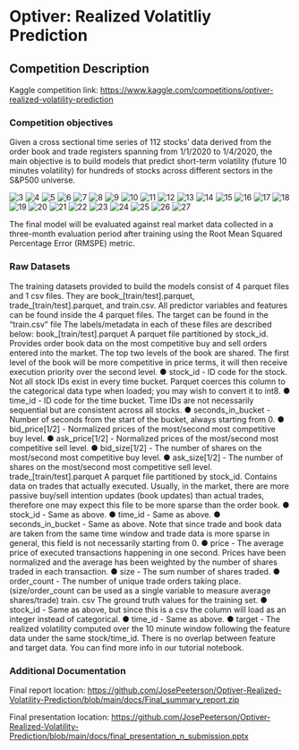 
# Optiver: Realized Volatitliy Prediction

## Competition Description 
Kaggle competition link: https://www.kaggle.com/competitions/optiver-realized-volatility-prediction

### Competition objectives 

Given a cross sectional time series of 112 stocks’ data derived from the order book and trade registers spanning from 1/1/2020 to 1/4/2020, the main objective is to build models that predict short-term volatility (future 10 minutes volatility) for hundreds of stocks across different sectors in the S&P500 universe. 

![3](https://raw.githubusercontent.com/JosePeeterson/Optiver-Realized-Volatility-Prediction/main/docs/images/3.png)
![4](https://raw.githubusercontent.com/JosePeeterson/Optiver-Realized-Volatility-Prediction/main/docs/images/4.png)
![5](https://raw.githubusercontent.com/JosePeeterson/Optiver-Realized-Volatility-Prediction/main/docs/images/5.png)
![6](https://raw.githubusercontent.com/JosePeeterson/Optiver-Realized-Volatility-Prediction/main/docs/images/6.png)
![7](https://raw.githubusercontent.com/JosePeeterson/Optiver-Realized-Volatility-Prediction/main/docs/images/7.png)
![8](https://raw.githubusercontent.com/JosePeeterson/Optiver-Realized-Volatility-Prediction/main/docs/images/8.png)
![9](https://raw.githubusercontent.com/JosePeeterson/Optiver-Realized-Volatility-Prediction/main/docs/images/9.png)
![10](https://raw.githubusercontent.com/JosePeeterson/Optiver-Realized-Volatility-Prediction/main/docs/images/10.png)
![11](https://raw.githubusercontent.com/JosePeeterson/Optiver-Realized-Volatility-Prediction/main/docs/images/11.png)
![12](https://raw.githubusercontent.com/JosePeeterson/Optiver-Realized-Volatility-Prediction/main/docs/images/12.png)
![13](https://raw.githubusercontent.com/JosePeeterson/Optiver-Realized-Volatility-Prediction/main/docs/images/13.png)
![14](https://raw.githubusercontent.com/JosePeeterson/Optiver-Realized-Volatility-Prediction/main/docs/images/14.png)
![15](https://raw.githubusercontent.com/JosePeeterson/Optiver-Realized-Volatility-Prediction/main/docs/images/15.png)
![16](https://raw.githubusercontent.com/JosePeeterson/Optiver-Realized-Volatility-Prediction/main/docs/images/16.png)
![17](https://raw.githubusercontent.com/JosePeeterson/Optiver-Realized-Volatility-Prediction/main/docs/images/17.png)
![18](https://raw.githubusercontent.com/JosePeeterson/Optiver-Realized-Volatility-Prediction/main/docs/images/18.png)
![19](https://raw.githubusercontent.com/JosePeeterson/Optiver-Realized-Volatility-Prediction/main/docs/images/19.png)
![20](https://raw.githubusercontent.com/JosePeeterson/Optiver-Realized-Volatility-Prediction/main/docs/images/20.png)
![21](https://raw.githubusercontent.com/JosePeeterson/Optiver-Realized-Volatility-Prediction/main/docs/images/21.png)
![22](https://raw.githubusercontent.com/JosePeeterson/Optiver-Realized-Volatility-Prediction/main/docs/images/22.png)
![23](https://raw.githubusercontent.com/JosePeeterson/Optiver-Realized-Volatility-Prediction/main/docs/images/23.png)
![24](https://raw.githubusercontent.com/JosePeeterson/Optiver-Realized-Volatility-Prediction/main/docs/images/24.png)
![25](https://raw.githubusercontent.com/JosePeeterson/Optiver-Realized-Volatility-Prediction/main/docs/images/25.png)
![26](https://raw.githubusercontent.com/JosePeeterson/Optiver-Realized-Volatility-Prediction/main/docs/images/26.png)
![27](https://raw.githubusercontent.com/JosePeeterson/Optiver-Realized-Volatility-Prediction/main/docs/images/27.png)



The final model will be evaluated against real market data collected in a three-month evaluation period after training using the Root Mean Squared Percentage Error (RMSPE) metric.

### Raw Datasets
The training datasets provided to build the models consist of 4 parquet files and 1 csv files.  They are book_[train/test].parquet, trade_[train/test].parquet, and train.csv.
All predictor variables and features can be found inside the 4 parquet files. The target can be found in the “train.csv” file
The labels/metadata in each of these files are described below:
book_[train/test].parquet A parquet file partitioned by stock_id. Provides order book data on the most competitive buy and sell orders entered into the market. The top two levels of the book are shared. The first level of the book will be more competitive in price terms, it will then receive execution priority over the second level.
●        stock_id - ID code for the stock. Not all stock IDs exist in every time bucket. Parquet coerces this column to the categorical data type when loaded; you may wish to convert it to int8.
●        time_id - ID code for the time bucket. Time IDs are not necessarily sequential but are consistent across all stocks.
●        seconds_in_bucket - Number of seconds from the start of the bucket, always starting from 0.
●        bid_price[1/2] - Normalized prices of the most/second most competitive buy level.
●        ask_price[1/2] - Normalized prices of the most/second most competitive sell level.
●        bid_size[1/2] - The number of shares on the most/second most competitive buy level.
●        ask_size[1/2] - The number of shares on the most/second most competitive sell level.
trade_[train/test].parquet A parquet file partitioned by stock_id. Contains data on trades that actually executed. Usually, in the market, there are more passive buy/sell intention updates (book updates) than actual trades, therefore one may expect this file to be more sparse than the order book.
●        stock_id - Same as above.
●        time_id - Same as above.
●        seconds_in_bucket - Same as above. Note that since trade and book data are taken from the same time window and trade data is more sparse in general, this field is not necessarily starting from 0.
●        price - The average price of executed transactions happening in one second. Prices have been normalized and the average has been weighted by the number of shares traded in each transaction.
●        size - The sum number of shares traded.
●        order_count - The number of unique trade orders taking place. (size/order_count can be used as a single variable to measure average shares/trade)
train. csv The ground truth values for the training set.
●        stock_id - Same as above, but since this is a csv the column will load as an integer instead of categorical.
●        time_id - Same as above.
●        target - The realized volatility computed over the 10 minute window following the feature data under the same stock/time_id. There is no overlap between feature and target data. You can find more info in our tutorial notebook.


### Additional Documentation

Final report location: https://github.com/JosePeeterson/Optiver-Realized-Volatility-Prediction/blob/main/docs/Final_summary_report.zip

Final presentation location: https://github.com/JosePeeterson/Optiver-Realized-Volatility-Prediction/blob/main/docs/final_presentation_n_submission.pptx
